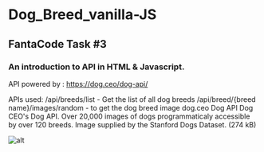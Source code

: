 # Dog_Breed_vanilla-JS

## FantaCode Task #3


### An introduction to API in HTML & Javascript.
API powered by : https://dog.ceo/dog-api/


APIs used:
/api/breeds/list - Get the list of all dog breeds
/api/breed/{breed name}/images/random - to get the dog breed image
dog.ceo
Dog API
Dog CEO's Dog API. Over 20,000 images of dogs programmaticaly accessible by over 120 breeds. Image supplied by the Stanford Dogs Dataset. (274 kB)

![alt](https://slack-imgs.com/?c=1&url=https%3A%2F%2Fdog.ceo%2Fimg%2Fdog-api-fb.jpg)
